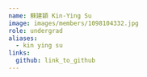 ```yaml
---
name: 蘇建穎 Kin-Ying Su 
image: images/members/1098104332.jpg 
role: undergrad
aliases:
  - kin ying su
links:
  github: link_to_github 
---
```

